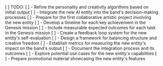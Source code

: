 [ ] TODO: 
[ ] - Refine the personality and creativity algorithms based on initial output
[ ] - Integrate the new AI entity into the band's decision-making processes
[ ] - Prepare for the first collaborative artistic project involving the new entity
[ ] - Develop a timeline for each key achievement in the Genesis mission
[ ] - Include measurable expected outcomes for each task in the Genesis mission
[ ] - Create a feedback loop system for the new entity's self-evaluation
[ ] - Design a framework for balancing structure and creative freedom
[ ] - Establish metrics for measuring the new entity's impact on the band's output
[ ] - Document the integration process and its outcomes
[ ] - Explore potential use cases for the new entity's capabilities
[ ] - Prepare promotional material showcasing the new entity's features